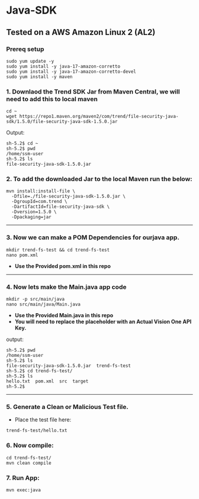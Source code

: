# Java-SDK

## Tested on a AWS Amazon Linux 2 (AL2)

### Prereq setup
```
sudo yum update -y
sudo yum install -y java-17-amazon-corretto
sudo yum install -y java-17-amazon-corretto-devel
sudo yum install -y maven
```

### 1. Downlaod the Trend SDK Jar from Maven Central, we will need to add this to local maven
```
cd ~
wget https://repo1.maven.org/maven2/com/trend/file-security-java-sdk/1.5.0/file-security-java-sdk-1.5.0.jar
```

Output:
```
sh-5.2$ cd ~
sh-5.2$ pwd
/home/ssm-user
sh-5.2$ ls
file-security-java-sdk-1.5.0.jar
```

### 2. To add the downloaded Jar to the local Maven run the below:

```
mvn install:install-file \
  -Dfile=./file-security-java-sdk-1.5.0.jar \
  -DgroupId=com.trend \
  -DartifactId=file-security-java-sdk \
  -Dversion=1.5.0 \
  -Dpackaging=jar
```

---

### 3. Now we can make a POM Dependencies for ourjava app.
```
mkdir trend-fs-test && cd trend-fs-test
nano pom.xml
```
- **Use the Provided pom.xml in this repo** 

---

### 4. Now lets make the Main.java app code
```
mkdir -p src/main/java
nano src/main/java/Main.java
```

- **Use the Provided Main.java in this repo**
- **You will need to replace the placeholder with an Actual Vision One API Key.**

output:
```
sh-5.2$ pwd
/home/ssm-user
sh-5.2$ ls
file-security-java-sdk-1.5.0.jar  trend-fs-test
sh-5.2$ cd trend-fs-test/
sh-5.2$ ls
hello.txt  pom.xml  src  target
sh-5.2$
```

---

### 5. Generate a Clean or Malicious Test file.
- Place the test file here:

```
trend-fs-test/hello.txt
```
### 6. Now compile:
```
cd trend-fs-test/
mvn clean compile
```

### 7. Run App:

```
mvn exec:java
```

